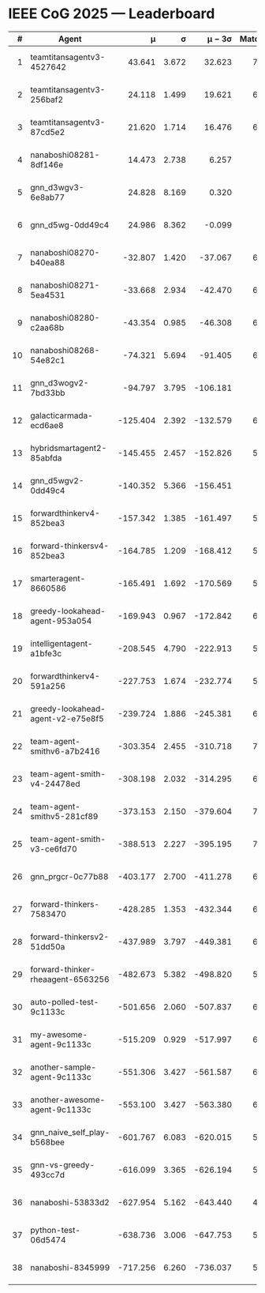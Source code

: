 # IEEE CoG 2025 — Leaderboard

| # | Agent | μ | σ | μ − 3σ | Matches | Updated |
|---:|---|---:|---:|---:|---:|---|
| 1 | teamtitansagentv3-4527642 | 43.641 | 3.672 | 32.623 | 7096 | 2025-08-30 10:04 |
| 2 | teamtitansagentv3-256baf2 | 24.118 | 1.499 | 19.621 | 6656 | 2025-08-30 10:04 |
| 3 | teamtitansagentv3-87cd5e2 | 21.620 | 1.714 | 16.476 | 6300 | 2025-08-30 10:04 |
| 4 | nanaboshi08281-8df146e | 14.473 | 2.738 | 6.257 | 276 | 2025-08-30 10:04 |
| 5 | gnn_d3wgv3-6e8ab77 | 24.828 | 8.169 | 0.320 | 138 | 2025-08-30 10:04 |
| 6 | gnn_d5wg-0dd49c4 | 24.986 | 8.362 | -0.099 | 120 | 2025-08-30 10:04 |
| 7 | nanaboshi08270-b40ea88 | -32.807 | 1.420 | -37.067 | 6900 | 2025-08-30 10:04 |
| 8 | nanaboshi08271-5ea4531 | -33.668 | 2.934 | -42.470 | 6838 | 2025-08-30 10:04 |
| 9 | nanaboshi08280-c2aa68b | -43.354 | 0.985 | -46.308 | 6178 | 2025-08-30 10:04 |
| 10 | nanaboshi08268-54e82c1 | -74.321 | 5.694 | -91.405 | 6300 | 2025-08-30 10:04 |
| 11 | gnn_d3wogv2-7bd33bb | -94.797 | 3.795 | -106.181 | 274 | 2025-08-30 10:04 |
| 12 | galacticarmada-ecd6ae8 | -125.404 | 2.392 | -132.579 | 6260 | 2025-08-30 10:04 |
| 13 | hybridsmartagent2-85abfda | -145.455 | 2.457 | -152.826 | 5796 | 2025-08-30 10:04 |
| 14 | gnn_d5wgv2-0dd49c4 | -140.352 | 5.366 | -156.451 | 226 | 2025-08-30 10:04 |
| 15 | forwardthinkerv4-852bea3 | -157.342 | 1.385 | -161.497 | 5532 | 2025-08-30 10:04 |
| 16 | forward-thinkersv4-852bea3 | -164.785 | 1.209 | -168.412 | 5339 | 2025-08-30 10:04 |
| 17 | smarteragent-8660586 | -165.491 | 1.692 | -170.569 | 5444 | 2025-08-30 10:04 |
| 18 | greedy-lookahead-agent-953a054 | -169.943 | 0.967 | -172.842 | 6168 | 2025-08-30 10:04 |
| 19 | intelligentagent-a1bfe3c | -208.545 | 4.790 | -222.913 | 5787 | 2025-08-30 10:04 |
| 20 | forwardthinkerv4-591a256 | -227.753 | 1.674 | -232.774 | 5462 | 2025-08-30 10:04 |
| 21 | greedy-lookahead-agent-v2-e75e8f5 | -239.724 | 1.886 | -245.381 | 6580 | 2025-08-30 10:04 |
| 22 | team-agent-smithv6-a7b2416 | -303.354 | 2.455 | -310.718 | 7000 | 2025-08-30 10:04 |
| 23 | team-agent-smith-v4-24478ed | -308.198 | 2.032 | -314.295 | 6438 | 2025-08-30 10:04 |
| 24 | team-agent-smithv5-281cf89 | -373.153 | 2.150 | -379.604 | 7160 | 2025-08-30 10:04 |
| 25 | team-agent-smith-v3-ce6fd70 | -388.513 | 2.227 | -395.195 | 7658 | 2025-08-30 10:04 |
| 26 | gnn_prgcr-0c77b88 | -403.177 | 2.700 | -411.278 | 6230 | 2025-08-30 10:04 |
| 27 | forward-thinkers-7583470 | -428.285 | 1.353 | -432.344 | 6820 | 2025-08-30 10:04 |
| 28 | forward-thinkersv2-51dd50a | -437.989 | 3.797 | -449.381 | 6208 | 2025-08-30 10:04 |
| 29 | forward-thinker-rheaagent-6563256 | -482.673 | 5.382 | -498.820 | 5788 | 2025-08-30 10:04 |
| 30 | auto-polled-test-9c1133c | -501.656 | 2.060 | -507.837 | 6780 | 2025-08-30 10:04 |
| 31 | my-awesome-agent-9c1133c | -515.209 | 0.929 | -517.997 | 6720 | 2025-08-30 10:04 |
| 32 | another-sample-agent-9c1133c | -551.306 | 3.427 | -561.587 | 6820 | 2025-08-30 10:04 |
| 33 | another-awesome-agent-9c1133c | -553.100 | 3.427 | -563.380 | 6460 | 2025-08-30 10:04 |
| 34 | gnn_naive_self_play-b568bee | -601.767 | 6.083 | -620.015 | 5560 | 2025-08-30 10:04 |
| 35 | gnn-vs-greedy-493cc7d | -616.099 | 3.365 | -626.194 | 5420 | 2025-08-30 10:04 |
| 36 | nanaboshi-53833d2 | -627.954 | 5.162 | -643.440 | 4960 | 2025-08-30 10:04 |
| 37 | python-test-06d5474 | -638.736 | 3.006 | -647.753 | 5680 | 2025-08-30 10:04 |
| 38 | nanaboshi-8345999 | -717.256 | 6.260 | -736.037 | 5890 | 2025-08-30 10:04 |
